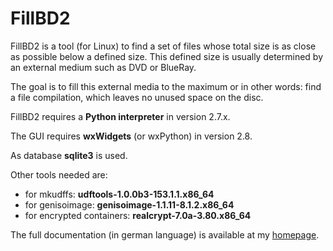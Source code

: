 # FillBD2

FillBD2 is a tool (for Linux) to find a set of files whose total size is as close as possible below a defined size. 
This defined size is usually determined by an external medium such as DVD or BlueRay.

The goal is to fill this external media to the maximum or in other words: find a file compilation, which leaves no unused space on the disc.


FillBD2 requires a **Python interpreter** in version 2.7.x.

The GUI requires **wxWidgets** (or wxPython) in version 2.8.

As database **sqlite3** is used.

Other tools needed are:
* for mkudffs: **udftools-1.0.0b3-153.1.1.x86_64**
* for genisoimage: **genisoimage-1.1.11-8.1.2.x86_64**
* for encrypted containers: **realcrypt-7.0a-3.80.x86_64**


The full documentation (in german language) is available at my [homepage](http://dede67.bplaced.net/PhythonScripte/fillBD2/fillBD2.html).
